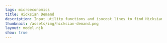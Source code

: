 ```yaml
---
tags: microeconomics
title: Hicksian Demand
description: Input utility functions and isocost lines to find Hicksian demand bundles
thumbnail: /assets/img/hicksian-demand.png
layout: model.njk
show: true
---
```

<script src="/assets/js/hicksian.js" defer></script>

